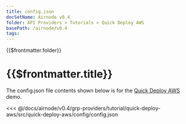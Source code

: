 ```yaml
---
title: config.json
docSetName: Airnode v0.4
folder: API Providers > Tutorials > Quick Deploy AWS
basePath: /airnode/v0.4
tags:
---
```


<TitleSpan>{{$frontmatter.folder}}</TitleSpan>

# {{$frontmatter.title}}

<VersionWarning/>

The config.json file contents shown below is for the [Quick Deploy AWS](./)
demo.

<!-- prettier-ignore -->
<<< @/docs/airnode/v0.4/grp-providers/tutorial/quick-deploy-aws/src/quick-deploy-aws/config/config.json
